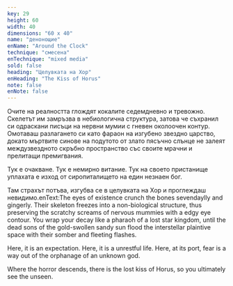 ```yaml
---
key: 29
height: 60
width: 40
dimensions: "60 x 40"
name: "денонощие"
enName: "Around the Clock"
technique: "смесена"
enTechnique: "mixed media"
sold: false
heading: "Целувката на Хор"
enHeading: "The Kiss of Horus"
note: false
enNote: false
---
```

Очите на реалността глождят кокалите седемдневно и тревожно. Скелетът им замръзва в небиологична структура, затова че съхранил си одраскани писъци на нервни мумии с гневен околоочен контур. Омотаваш разлагането си като фараон на изгубено звездно царство, докато мъртвите синове на подутото от злато пясъчно слънце не залеят междузвездното скръбно пространство със своите мрачни и прелитащи премигвания. 

Тук е очакване.
Тук е немирно витание.
Тук на своето пристанище уплахата е изход от сиропиталището на един незнаен бог. 

Там страхът потъва, изгубва се в целувката на Хор и проглеждаш невидимо.enText:The eyes of existence crunch the bones sevendaylly and gingerly. Their skeleton freezes into a non-biological structure, thus preserving the scratchy screams of nervous mummies with a edgy eye contour. You wrap your decay like a pharaoh of a lost star kingdom, until the dead sons of the gold-swollen sandy sun flood the interstellar plaintive space with their somber and fleeting flashes.

Here, it is an expectation.
Here, it is a unrestful life.
Here, at its port, fear is a way out of the orphanage of an unknown god.

Where the horror descends, there is the lost kiss of Horus, so you ultimately see the unseen.